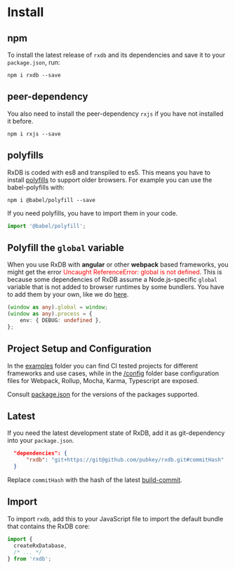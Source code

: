# Install

## npm

To install the latest release of `rxdb` and its dependencies and save it to your `package.json`, run:

`npm i rxdb --save`

## peer-dependency

You also need to install the peer-dependency `rxjs` if you have not installed it before.

`npm i rxjs --save`

## polyfills

RxDB is coded with es8 and transpiled to es5\. This means you have to install [polyfills](https://developer.mozilla.org/en-US/docs/Glossary/Polyfill) to support older browsers. For example you can use the babel-polyfills with:

`npm i @babel/polyfill --save`

If you need polyfills, you have to import them in your code.

```typescript
import '@babel/polyfill';
```

## Polyfill the `global` variable

When you use RxDB with **angular** or other **webpack** based frameworks, you might get the error <span style="color: red;">Uncaught ReferenceError: global is not defined</span>. This is because some dependencies of RxDB assume a Node.js-specific `global` variable that is not added to browser runtimes by some bundlers.
You have to add them by your own, like we do [here](https://github.com/pubkey/rxdb/blob/master/examples/angular/src/polyfills.ts).

```ts
(window as any).global = window;
(window as any).process = {
    env: { DEBUG: undefined },
};
```

## Project Setup and Configuration

In the [examples](https://github.com/pubkey/rxdb/tree/master/examples) folder you can find CI tested projects for different frameworks and use cases, while in the [/config](https://github.com/pubkey/rxdb/tree/master/config) folder base configuration files for Webpack, Rollup, Mocha, Karma, Typescript are exposed.

Consult [package.json](https://github.com/pubkey/rxdb/blob/master/package.json) for the versions of the packages supported.

## Latest

If you need the latest development state of RxDB, add it as git-dependency into your `package.json`.

```json
  "dependencies": {
      "rxdb": "git+https://git@github.com/pubkey/rxdb.git#commitHash"
  }
```

Replace `commitHash` with the hash of the latest [build-commit](https://github.com/pubkey/rxdb/search?q=build&type=Commits).

## Import

To import `rxdb`, add this to your JavaScript file to import the default bundle that contains the RxDB core:

```typescript
import {
  createRxDatabase,
  /* ... */
} from 'rxdb';
```
